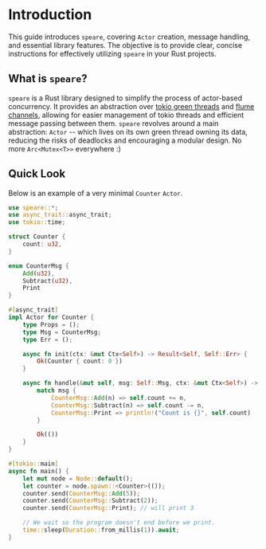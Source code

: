 # Introduction
This guide introduces `speare`, covering `Actor` creation, message handling, and essential library features. The objective is to provide clear, concise instructions for effectively utilizing `speare` in your Rust projects.

## What is `speare`?
`speare` is a Rust library designed to simplify the process of actor-based concurrency. It provides an abstraction over [tokio green threads](https://tokio.rs/tokio/tutorial/spawning#tasks) and [flume channels](https://github.com/zesterer/flume), allowing for easier management of tokio threads and efficient message passing between them. `speare` revolves around a main abstraction: `Actor` -- which lives on its own green thread owning its data, reducing the risks of deadlocks and encouraging a modular design. No more `Arc<Mutex<T>>` everywhere :)

## Quick Look
Below is an example of a very minimal `Counter` `Actor`.

```rust
use speare::*;
use async_trait::async_trait;
use tokio::time;

struct Counter {
    count: u32,
}

enum CounterMsg {
    Add(u32),
    Subtract(u32),
    Print
}

#[async_trait]
impl Actor for Counter {
    type Props = ();
    type Msg = CounterMsg;
    type Err = ();

    async fn init(ctx: &mut Ctx<Self>) -> Result<Self, Self::Err> {
        Ok(Counter { count: 0 })
    }

    async fn handle(&mut self, msg: Self::Msg, ctx: &mut Ctx<Self>) -> Result<(), Self::Err> {
        match msg {
            CounterMsg::Add(n) => self.count += n,
            CounterMsg::Subtract(n) => self.count -= n,
            CounterMsg::Print => println!("Count is {}", self.count)
        }

        Ok(())
    }
}

#[tokio::main]
async fn main() {
    let mut node = Node::default();
    let counter = node.spawn::<Counter>(());
    counter.send(CounterMsg::Add(5));
    counter.send(CounterMsg::Subtract(2));
    counter.send(CounterMsg::Print); // will print 3

    // We wait so the program doesn't end before we print.
    time::sleep(Duration::from_millis(1)).await;
}
```
